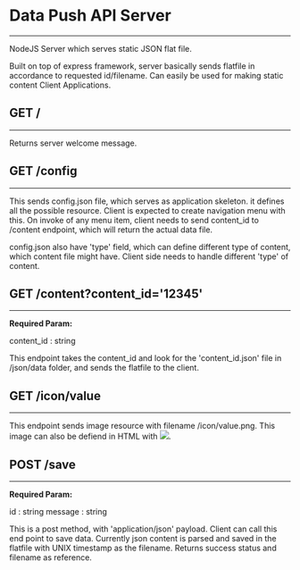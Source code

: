 # Data Push API Server
____
NodeJS Server which serves static JSON flat file. 

Built on top of express framework, server basically sends flatfile in accordance to requested id/filename. Can easily be used for making static content Client Applications. 

## GET /
---
Returns server welcome message.

## GET /config
---
This sends config.json file, which serves as application skeleton. it defines all the possible resource. Client is expected to create navigation menu with this. On invoke of any menu item, client needs to send content_id to /content endpoint, which will return the actual data file. 

config.json also have 'type' field, which can define different type of content, which content file might have. Client side needs to handle different 'type' of content.

## GET /content?content_id='12345'
---
**Required Param:**

content_id : string

This endpoint takes the content_id and look for the 'content_id.json' file in /json/data folder, and sends the flatfile to the client. 

## GET /icon/value
---
This endpoint sends image resource with filename /icon/value.png. This image can also be defiend in HTML with <img src='/icon/home'/>.

## POST /save
---
**Required Param:**

id : string
message : string

This is a post method, with 'application/json' payload. Client can call this end point to save data. Currently json content is parsed and saved in the flatfile with UNIX timestamp as the filename. Returns success status and filename as reference.
